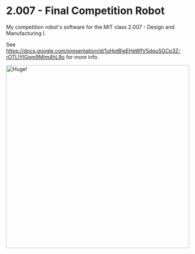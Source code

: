 # 2.007 - Final Competition Robot
My competition robot's software for the MIT class 2.007 - Design and Manufacturing I.

See https://docs.google.com/presentation/d/1uHptBjeEHeWfV5dquSGCp3Z-rOTLlYIGqm9Mim4hL9o for more info.

<img alt = "Huge!" src = "https://raw.githubusercontent.com/michaellu2019/big-daddy/main/captures/big_daddy.png" height = "500px" />